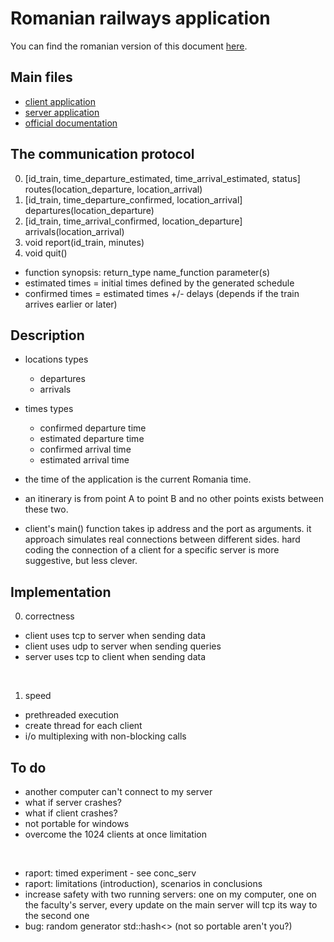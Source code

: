 # Romanian railways application

You can find the romanian version of this document [here](./docs/README_RO.md).

## Main files

- [client application](./client.c)
- [server application](./server.c)
- [official documentation](./docs/rr_raport.pdf)

## The communication protocol

0. [id_train, time_departure_estimated, time_arrival_estimated, status] routes(location_departure, location_arrival)
1. [id_train, time_departure_confirmed, location_arrival] departures(location_departure)
2. [id_train, time_arrival_confirmed, location_departure] arrivals(location_arrival)
3. void report(id_train, minutes)
4. void quit()

- function synopsis: return_type name_function parameter(s)
- estimated times = initial times defined by the generated schedule
- confirmed times = estimated times +/- delays (depends if the train arrives earlier or later)

## Description

- locations types
    - departures
    - arrivals

- times types
    - confirmed departure time
    - estimated departure time
    - confirmed arrival time
    - estimated arrival time

- the time of the application is the current Romania time.
- an itinerary is from point A to point B and no other points exists between these two.
- client's main() function takes ip address and the port as arguments. it approach simulates real connections between different sides. hard coding the connection of a client for a specific server is more suggestive, but less clever.

## Implementation

0. correctness

- client uses tcp to server when sending data
- client uses udp to server when sending queries
- server uses tcp to client when sending data

<br>

1. speed
	
- prethreaded execution
- create thread for each client
- i/o multiplexing with non-blocking calls

## To do

- another computer can't connect to my server
- what if server crashes?
- what if client crashes?
- not portable for windows
- overcome the 1024 clients at once limitation

<br>

- raport: timed experiment - see conc_serv
- raport: limitations (introduction), scenarios in conclusions
- increase safety with two running servers: one on my computer, one on the faculty's server, every update on the main server will tcp its way to the second one
- bug: random generator std::hash<> (not so portable aren't you?)
